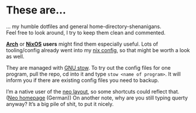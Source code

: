 # These are…

… my humble dotfiles and general home-directory-shenanigans.  
Feel free to look around, I try to keep them clean and commented.

[**Arch**][arch] or [**NixOS**][nixos] **users** might find them especially
useful. Lots of tooling/config already went into my [nix config][vuizvui], so
that might be worth a look as well.

They are managed with [GNU stow][stow]. To try out the config files for one 
program, pull the repo, cd into it and type `stow <name of program>`. It will 
inform you if there are existing config files you need to backup.

I’m a native user of the [neo layout][neowiki], so some shortcuts could reflect 
that. ([Neo homepage][neo] (German))  On another note, why are you still typing 
querty anyway? It’s a big pile of shit, to put it nicely.

[arch]: https://archlinux.org/
[nixos]: https://nixos.org/
[vuizvui]: https://github.com/openlab-aux/vuizvui/blob/master/machines/profpatsch/katara.nix
[neo]:  https://neo-layout.org/
[neowiki]: https://en.wikipedia.org/wiki/Keyboard_layout#Neo
[stow]: https://www.gnu.org/software/stow/
